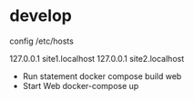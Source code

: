 # develop
config /etc/hosts

127.0.0.1 site1.localhost
127.0.0.1 site2.localhost

- Run statement
docker compose build web
- Start Web
docker-compose up
